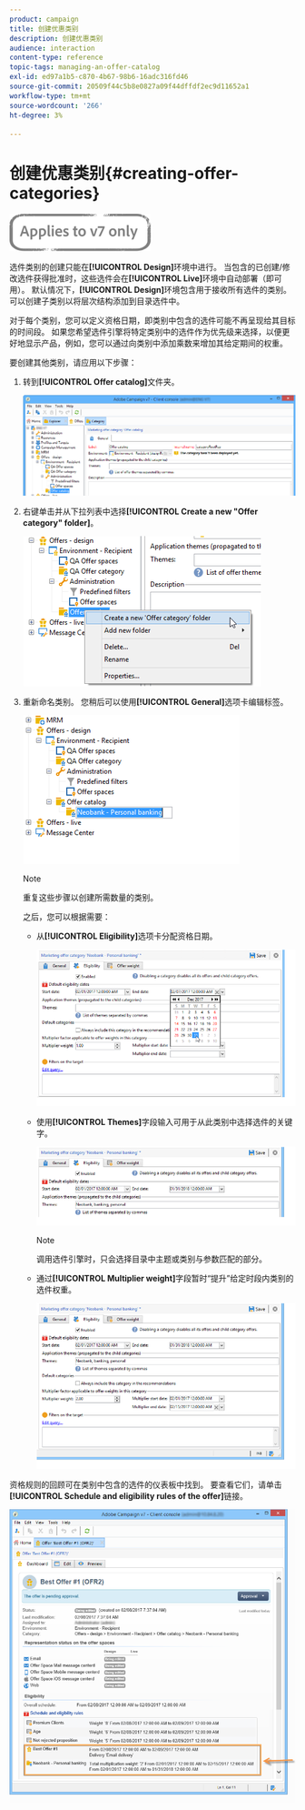 ```yaml
---
product: campaign
title: 创建优惠类别
description: 创建优惠类别
audience: interaction
content-type: reference
topic-tags: managing-an-offer-catalog
exl-id: ed97a1b5-c870-4b67-98b6-16adc316fd46
source-git-commit: 20509f44c5b8e0827a09f44dffdf2ec9d11652a1
workflow-type: tm+mt
source-wordcount: '266'
ht-degree: 3%

---
```


# 创建优惠类别{#creating-offer-categories}

![](../../assets/v7-only.svg)

选件类别的创建只能在&#x200B;**[!UICONTROL Design]**&#x200B;环境中进行。 当包含的已创建/修改选件获得批准时，这些选件会在&#x200B;**[!UICONTROL Live]**&#x200B;环境中自动部署（即可用）。 默认情况下，**[!UICONTROL Design]**&#x200B;环境包含用于接收所有选件的类别。 可以创建子类别以将层次结构添加到目录选件中。

对于每个类别，您可以定义资格日期，即类别中包含的选件可能不再呈现给其目标的时间段。 如果您希望选件引擎将特定类别中的选件作为优先级来选择，以便更好地显示产品，例如，您可以通过向类别中添加乘数来增加其给定期间的权重。

要创建其他类别，请应用以下步骤：

1. 转到&#x200B;**[!UICONTROL Offer catalog]**&#x200B;文件夹。

   ![](assets/offer_cat_create_001.png)

1. 右键单击并从下拉列表中选择&#x200B;**[!UICONTROL Create a new "Offer category" folder]**。

   ![](assets/offer_cat_create_002.png)

1. 重新命名类别。 您稍后可以使用&#x200B;**[!UICONTROL General]**&#x200B;选项卡编辑标签。

   ![](assets/offer_cat_create_003.png)

   >[!NOTE]
   >
   >重复这些步骤以创建所需数量的类别。

   之后，您可以根据需要：

   * 从&#x200B;**[!UICONTROL Eligibility]**&#x200B;选项卡分配资格日期。

      ![](assets/offer_cat_create_004.png)

   * 使用&#x200B;**[!UICONTROL Themes]**&#x200B;字段输入可用于从此类别中选择选件的关键字。

      ![](assets/offer_cat_create_005.png)

      >[!NOTE]
      >
      >调用选件引擎时，只会选择目录中主题或类别与参数匹配的部分。

   * 通过&#x200B;**[!UICONTROL Multiplier weight]**&#x200B;字段暂时“提升”给定时段内类别的选件权重。

      ![](assets/offer_cat_create_006.png)

资格规则的回顾可在类别中包含的选件的仪表板中找到。 要查看它们，请单击&#x200B;**[!UICONTROL Schedule and eligibility rules of the offer]**&#x200B;链接。

![](assets/offer_create_006.png)
